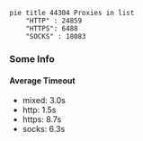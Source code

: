 
```mermaid
pie title 44304 Proxies in list
    "HTTP" : 24859
    "HTTPS": 6488
    "SOCKS" : 18083
```

### Some Info
#### Average Timeout

- mixed: 3.0s
- http: 1.5s
- https: 8.7s
- socks: 6.3s